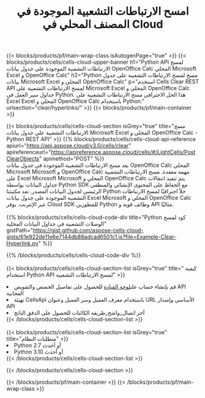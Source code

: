﻿---
title:  امسح الارتباطات التشعبية الموجودة في المصنف المحلي في Cloud
description:  Cloud APIs & SDKs لمسح الارتباطات التشعبية على Microsoft Excel & OpenOffice Calc. امسح الارتباطات التشعبية في جداول البيانات المحلية بواسطة Cells Cloud API. تدعم SDK أنواع لغات التطوير. وهي تشمل Android و C# و Go و Java و NodeJS و Perl و PHP و Python و Ruby و swift.
url: /ar/python/clear/hyperlinks/
---
{{< blocks/products/pf/main-wrap-class isAutogenPage="true" >}}
{{< blocks/products/cells/cells-cloud-upper-banner h1="Python API لمسح الارتباطات التشعبية الموجودة على جدول بيانات OpenOffice Calc المحلي Microsoft Excel و OpenOffice Calc" h2="Python مسح لمسح الارتباطات التشعبية على جدول بيانات Microsoft Excel المحلي و OpenOffice Calc" p="استخدم Cells Clear REST API لمسح الارتباطات التشعبية على Microsoft Excel المحلي و OpenOffice Calc جداول سير العمل في Python. هذا الحل الاحترافي مسح الارتباطات التشعبية على Excel Excel المحلي و OpenOffice Calc باستخدام Python." urlsection="clear/hyperlinks/" >}}
{{< blocks/products/pf/main-container >}}

{{< blocks/products/cells/cells-cloud-section isGrey="true" title="مسح الارتباطات التشعبية على جدول بيانات Microsoft Excel المحلي و OpenOffice Calc - Python REST API" >}}
{{% blocks/products/cells/cells-cloud-api-reference apiurl="https://api.aspose.cloud/v3.0/cells/clear" apireferenceurl="https://apireference.aspose.cloud/cells/#/LightCells/PostClearObjects" apimethod="POST" %}}
<br/>
يعد مسح الارتباطات التشعبية الموجودة في جدول بيانات OpenOffice Calc المحلي Microsoft Microsoft و OpenOffice Calc مهمة معقدة. مسح الارتباطات التشعبية على Excel Microsoft Microsoft المحلي و OpenOffice Calc يتم تنفيذ انتقالات جداول البيانات بواسطة Python SDK مع الحفاظ على المحتوى الإنشائي والمنطقي الرئيسي لجدول البيانات المصدر. تعد مكتبتنا Python حلاً احترافيًا لمسح الارتباطات التشعبية الموجودة على جدول بيانات Excel Microsoft المحلي و OpenOffice Calc عبر الإنترنت. يوفر Cloud SDK للمطورين Python وظائف قوية و API مثاليًا.
<br/>
<br/>
{{% blocks/products/cells/cells-cloud-code-div title="Python كود لمسح الوصلات التشعبية في جداول البيانات المحلية" gistPath="https://gist.github.com/aspose-cells-cloud-gists/61e922de11e6e7144db88adcad6501c1.js?file=Example-Clear-Hyperlink.py" %}}
  
{{% /blocks/products/cells/cells-cloud-code-div %}}
<br/>
<br/>
{{< blocks/products/cells/cells-cloud-section-list isGrey="true" title=" كيفية استخدام Python API لمسح الارتباطات التشعبية" >}}
<li> قم بإنشاء حساب على<a href="https://dashboard.aspose.cloud/">لوحة القيادة</a> للحصول على تفاصيل الحصص والتفويض API المجانية</li>
<li>تهيئة CellsApi باستخدام معرف العميل وسر العميل وعنوان URL الأساسي وإصدار API</li>
<li>آخر اتصال_واضح_طريقة الكائنات للحصول على الدفق الناتج</li>
{{< /blocks/products/cells/cells-cloud-section-list >}}
<br/>
<br/>
{{< blocks/products/cells/cells-cloud-section-list isGrey="true" title="متطلبات النظام" >}}
<li>Python 2.7 أو أحدث</li>
<li>Python 3.10 أو أحدث</li>
{{< /blocks/products/cells/cells-cloud-section-list >}}

{{< /blocks/products/cells/cells-cloud-section >}}

{{< /blocks/products/pf/main-container >}}
{{< /blocks/products/pf/main-wrap-class >}}
